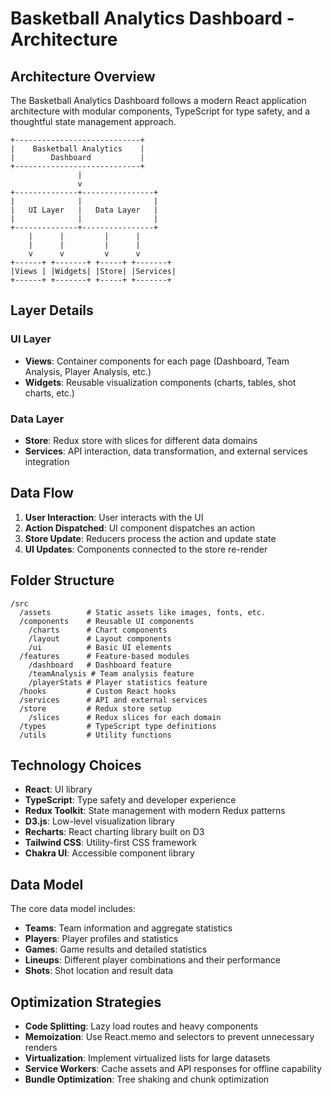 # Basketball Analytics Dashboard - Architecture

## Architecture Overview

The Basketball Analytics Dashboard follows a modern React application architecture with modular components, TypeScript for type safety, and a thoughtful state management approach.

```
+----------------------------+
|    Basketball Analytics    |
|        Dashboard           |
+----------------------------+
               |
               v
+--------------+----------------+
|              |                |
|   UI Layer   |   Data Layer   |
|              |                |
+--------------+----------------+
    |      |         |      |
    |      |         |      |
    v      v         v      v
+------+ +-------+ +-----+ +-------+
|Views | |Widgets| |Store| |Services|
+------+ +-------+ +-----+ +-------+
```

## Layer Details

### UI Layer

- **Views**: Container components for each page (Dashboard, Team Analysis, Player Analysis, etc.)
- **Widgets**: Reusable visualization components (charts, tables, shot charts, etc.)

### Data Layer

- **Store**: Redux store with slices for different data domains
- **Services**: API interaction, data transformation, and external services integration

## Data Flow

1. **User Interaction**: User interacts with the UI
2. **Action Dispatched**: UI component dispatches an action
3. **Store Update**: Reducers process the action and update state
4. **UI Updates**: Components connected to the store re-render

## Folder Structure

```
/src
  /assets        # Static assets like images, fonts, etc.
  /components    # Reusable UI components
    /charts      # Chart components
    /layout      # Layout components
    /ui          # Basic UI elements
  /features      # Feature-based modules
    /dashboard   # Dashboard feature
    /teamAnalysis # Team analysis feature
    /playerStats # Player statistics feature
  /hooks         # Custom React hooks
  /services      # API and external services
  /store         # Redux store setup
    /slices      # Redux slices for each domain
  /types         # TypeScript type definitions
  /utils         # Utility functions
```

## Technology Choices

- **React**: UI library
- **TypeScript**: Type safety and developer experience
- **Redux Toolkit**: State management with modern Redux patterns
- **D3.js**: Low-level visualization library
- **Recharts**: React charting library built on D3
- **Tailwind CSS**: Utility-first CSS framework
- **Chakra UI**: Accessible component library

## Data Model

The core data model includes:

- **Teams**: Team information and aggregate statistics
- **Players**: Player profiles and statistics
- **Games**: Game results and detailed statistics
- **Lineups**: Different player combinations and their performance
- **Shots**: Shot location and result data

## Optimization Strategies

- **Code Splitting**: Lazy load routes and heavy components
- **Memoization**: Use React.memo and selectors to prevent unnecessary renders
- **Virtualization**: Implement virtualized lists for large datasets
- **Service Workers**: Cache assets and API responses for offline capability
- **Bundle Optimization**: Tree shaking and chunk optimization